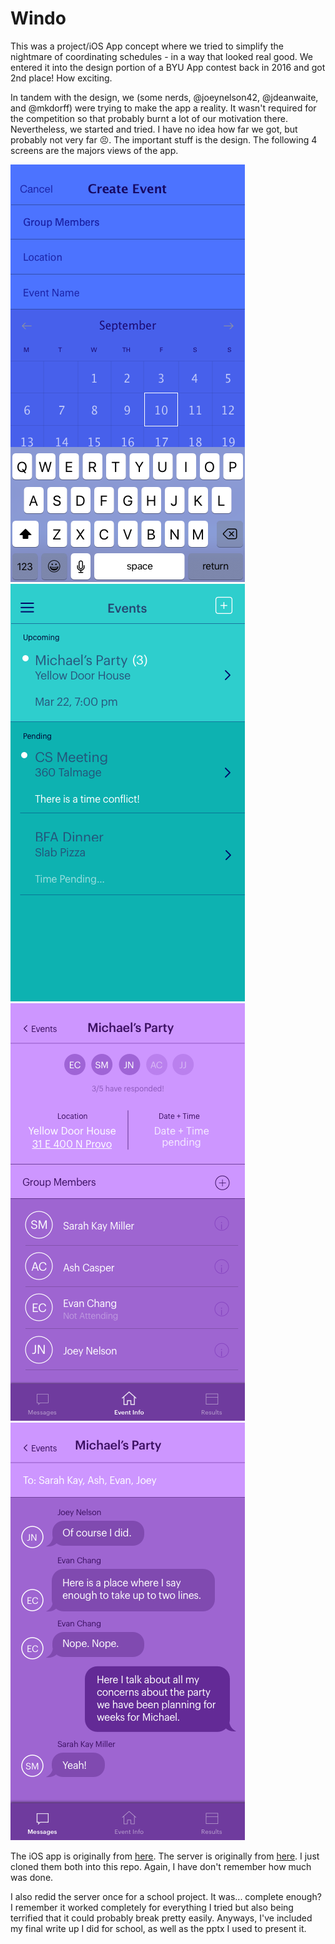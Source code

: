 # Windo

This was a project/iOS App concept where we tried to simplify the nightmare
of coordinating schedules - in a way that looked real good. We entered it into 
the design portion of a BYU App contest back in 2016 and got 2nd place! How exciting.

In tandem with the design, we (some nerds, @joeynelson42, @jdeanwaite, and @mkdorff) 
were trying to make the app a reality. It wasn't required for the competition so that probably burnt a lot of our motivation there. Nevertheless, we started and tried. I have
no idea how far we got, but probably not very far 😣. The important stuff is the design. The following 4 screens are the majors views of the app.

![Create Event](https://github.com/mkdorff/windo/blob/master/CreateEvent.png?raw=true)
![Events](https://github.com/mkdorff/windo/blob/master/Events.png?raw=true)
![Event Details](https://github.com/mkdorff/windo/blob/master/EventDetails.png?raw=true)
![Messaging](https://github.com/mkdorff/windo/blob/master/Messaging.png?raw=true)

The iOS app is originally from [here](https://github.com/joeynelson42/windo). The server
is originally from [here](https://github.com/jdeanwaite/windo-server). I just cloned them both into this repo. Again, I have don't remember how much was done.

I also redid the server once for a school project. It was... complete enough? I remember
it worked completely for everything I tried but also being terrified that it could probably
break pretty easily. Anyways, I've included my final write up I did for school, as well as the pptx I used to present it.
